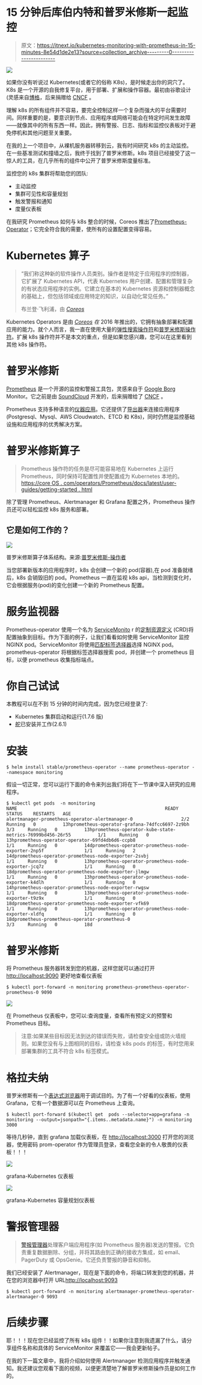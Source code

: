 # 15 分钟后库伯内特和普罗米修斯一起监控

> 原文：<https://itnext.io/kubernetes-monitoring-with-prometheus-in-15-minutes-8e54d1de2e13?source=collection_archive---------0----------------------->

![](img/124f0c21507e6948a8b826666306f573.png)

如果你没有听说过 Kubernetes(或者它的俗称 K8s)，是时候走出你的洞穴了。K8s 是一个开源的自我修复平台，用于部署、扩展和操作容器。最初由谷歌设计(灵感来自[博格](https://research.google.com/pubs/pub43438.html)，后来捐赠给 [CNCF](http://cncf.io) 。

理解 k8s 的所有组件并不容易，要完全控制这样一个复杂而强大的平台需要时间。同样重要的是，要意识到节点、应用程序或网络可能会在特定时间发生故障——就像其中的所有东西一样。因此，拥有警报、日志、指标和监控仪表板对于避免停机和其他问题至关重要。

在我的上一个项目中，从裸机服务器转移到云，我有时间研究 k8s 的主动监控。在一些基准测试和撞墙之后，我终于找到了普罗米修斯。k8s 项目已经接受了这一惊人的工具，在几乎所有的组件中公开了普罗米修斯度量标准。

监控您的 k8s 集群将帮助您的团队:

*   主动监控
*   集群可见性和容量规划
*   触发警报和通知
*   度量仪表板

在我研究 Prometheus 如何与 k8s 整合的时候，Coreos 推出了[Prometheus-Operator](http://github.com/coreos/prometheus-operator)；它完全符合我的需要，使所有的设置配置变得容易。

# Kubernetes 算子

> “我们称这种新的软件操作人员类别。操作者是特定于应用程序的控制器，它扩展了 Kubernetes API，代表 Kubernetes 用户创建、配置和管理复杂的有状态应用程序的实例。它建立在基本的 Kubernetes 资源和控制器概念的基础上，但包括领域或应用特定的知识，以自动化常见任务。”
> 
> 布兰登·飞利浦，由 [*Coreos*](https://coreos.com/blog/introducing-operators.html)

Kubernetes Operators 是由 [*Coreos*](https://coreos.com/blog/introducing-operators.html) *在* 2016 年推出的，它拥有抽象部署和配置应用的能力。就个人而言，我一直在使用大量的[弹性搜索操作符](http://github.com/upmc-enterprises/elasticsearch-operator/)和[普罗米修斯操作符](https://github.com/coreos/prometheus-operator/)。扩展 k8s 操作符并不是本文的重点，但是如果您感兴趣，您可以在这里看到其他 k8s 操作符。

# 普罗米修斯

[Prometheus](http://prometheus.io) 是一个开源的监控和警报工具包，灵感来自于 [Google Borg](https://research.google.com/pubs/pub43438.html) Monitor。它之前是由 [SoundCloud](https://soundcloud.com/) 开发的，后来捐赠给了 [CNCF](http://cncf.io) 。

Prometheus 支持多种语言的[仪器应用](https://prometheus.io/docs/instrumenting/clientlibs/)。它还提供了[导出器](https://prometheus.io/docs/instrumenting/exporters/)来连接应用程序(Postgresql、Mysql、AWS Cloudwatch、ETCD 和 K8s)，同时仍然是监控基础设施和应用程序的优秀解决方案。

# 普罗米修斯算子

> Prometheus 操作符的任务是尽可能容易地在 Kubernetes 上运行 Prometheus，同时保持可配置性并使配置成为 Kubernetes 本地的。[https://core OS . com/operators/Prometheus/docs/latest/user-guides/getting-started . html](https://coreos.com/operators/prometheus/docs/latest/user-guides/getting-started.html)

除了管理 Prometheus、Alertmanager 和 Grafana 配置之外，Prometheus 操作员还可以轻松监控 k8s 服务和部署。

## 它是如何工作的？

![](img/3390c0717219cfd348a992e41e7748be.png)

普罗米修斯算子体系结构。来源:[普罗米修斯-操作者](https://raw.githubusercontent.com/coreos/prometheus-operator/master/Documentation/user-guides/images/architecture.png)

当您部署新版本的应用程序时，k8s 会创建一个新的 pod(容器),在 pod 准备就绪后，k8s 会销毁旧的 pod。Prometheus 一直在监视 k8s api，当检测到变化时，它会根据服务(pod)的变化创建一个新的 Prometheus 配置。

# 服务监视器

Prometheus-operator 使用一个名为 [ServiceMonito](https://github.com/coreos/prometheus-operator/blob/master/Documentation/api.md#servicemonitorspec) r 的[定制资源定义](https://kubernetes.io/docs/concepts/api-extension/custom-resources/) (CRD)将配置抽象到目标。作为下面的例子，让我们看看如何使用 ServiceMonitor 监控 NGINX pod。ServiceMonitor 将使用[匹配标签选择器](https://github.com/coreos/prometheus-operator/blob/8384c90c455d18e02ecd26ccfe1738a0c8865407/Documentation/api.md#servicemonitorspec)选择 NGINX pod。prometheus-operator 将根据标签选择器搜索 pod，并创建一个 prometheus 目标，以便 prometheus 收集指标端点。

# 你自己试试

本教程可以在不到 15 分钟的时间内完成，因为您已经登录了:

*   Kubernetes 集群启动和运行(1.7.6 版)
*   [舵](https://github.com/kubernetes/helm/blob/master/docs/install.md)已安装并工作(2.6.1)

# **安装**

```
$ helm install stable/prometheus-operator --name prometheus-operator --namespace monitoring
```

假设一切正常，您可以运行下面的命令来列出我们将在下一节课中深入研究的应用程序。

```
$ kubectl get pods  -n monitoring
NAME                                                       READY     STATUS    RESTARTS   AGE
alertmanager-prometheus-operator-alertmanager-0                  2/2     Running   0          13hprometheus-operator-grafana-74dfcc6697-2z9bh                     3/3     Running   0          13hprometheus-operator-kube-state-metrics-76999bd456-26r55          1/1     Running   0          13hprometheus-operator-operator-69fd4db6d6-ccpb8                    1/1     Running   0          14dprometheus-operator-prometheus-node-exporter-2np5f               1/1     Running   2          14dprometheus-operator-prometheus-node-exporter-2svbj               1/1     Running   0          13hprometheus-operator-prometheus-node-exporter-jcq7z               1/1     Running   0          18dprometheus-operator-prometheus-node-exporter-jlmgw               1/1     Running   0          13hprometheus-operator-prometheus-node-exporter-k4dlh               1/1     Running   0          14hprometheus-operator-prometheus-node-exporter-rwgsw               1/1     Running   0          13hprometheus-operator-prometheus-node-exporter-t9z9x               1/1     Running   0          18dprometheus-operator-prometheus-node-exporter-vfk69               1/1     Running   0          13hprometheus-operator-prometheus-node-exporter-xldfq               1/1     Running   0          18dprometheus-prometheus-operator-prometheus-0                      3/3     Running   0          18d
```

# 普罗米修斯

将 Prometheus 服务器转发到您的机器，这样您就可以通过打开 [http://localhost:9090](http://localhost:9090/) 更好地查看仪表板

```
$ kubectl port-forward -n monitoring prometheus-prometheus-operator-prometheus-0 9090
```

![](img/89ac4c1fec89535916ab8c1908e7e35e.png)

在 Prometheus 仪表板中，您可以:查询度量，查看所有预定义的预警和 Prometheus 目标。

> 注意:如果某些目标因无法到达的错误而失败，请检查安全组或防火墙规则。如果您没有与上图相同的目标，请检查 k8s pods 的标签，有时您用来部署集群的工具不符合 k8s 标签模式。

# 格拉夫纳

普罗米修斯有一个[表达式浏览器](https://prometheus.io/docs/visualization/browser/)用于调试目的。为了有一个好看的仪表板，使用 Grafana，它有一个数据源可以在 Prometheus 上查询。

```
$ kubectl port-forward $(kubectl get  pods --selector=app=grafana -n  monitoring --output=jsonpath="{.items..metadata.name}") -n monitoring  3000
```

等待几秒钟，直到 grafana 加载仪表板，在 [http://localhost:3000](http://localhost:3000) 打开您的浏览器，使用密码 prom-operator 作为管理员登录，查看您全新的令人敬畏的仪表板！！！

![](img/9f4739b23ecabc0f2810d874ffd6c702.png)

grafana-Kubernetes 仪表板

![](img/3a3091bd49e28f14756584d23ad141f0.png)

grafana-Kubernetes 容量规划仪表板

# 警报管理器

> [警报管理器](https://prometheus.io/docs/alerting/alertmanager/)处理客户端应用程序(如 Prometheus 服务器)发送的警报。它负责重复数据删除、分组，并将其路由到正确的接收方集成，如 email、PagerDuty 或 OpsGenie。它还负责警报的静音和抑制。

我们已经安装了 Alertmanager，现在是下面的命令，将端口转发到您的机器，并在您的浏览器中打开 URL[http://localhost:9093](http://localhost:9093)

```
$ kubectl port-forward -n monitoring alertmanager-prometheus-operator-alertmanager-0 9093
```

# 后续步骤

耶！！！现在您已经监控了所有 k8s 组件！！如果你注意到我遗漏了什么，请分享组件名称和具体的 ServiceMonitor 来覆盖它——我会更新帖子。

在我的下一篇文章中，我将介绍如何使用 Alertmanager 检测应用程序并触发通知。我还建议您观看下面的视频，以便更清楚地了解普罗米修斯操作员是如何工作的。
